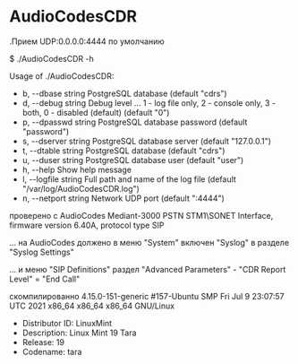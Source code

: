# AudioCodesCDR

.Прием UDP:0.0.0.0:4444 по умолчанию

$ ./AudioCodesCDR -h

Usage of ./AudioCodesCDR:

- b, --dbase string     PostgreSQL database (default "cdrs")
- d, --debug string     Debug level ... 1 - log file only, 2 - console only, 3 - both, 0 - disabled (default) (default "0")
- p, --dpasswd string   PostgreSQL database password (default "password")
- s, --dserver string   PostgreSQL database server  (default "127.0.0.1")
- t, --dtable string    PostgreSQL database (default "cdrs")
- u, --duser string     PostgreSQL database user (default "user")
- h, --help             Show help message
- l, --logfile string   Full path and name of the log file (default "/var/log/AudioCodesCDR.log")
- n, --netport string   Network UDP port (default ":4444")

проверено с AudioCodes Mediant-3000 PSTN STM1\SONET Interface, firmware version 6.40A, protocol type SIP

... на AudioCodes должено в меню "System" включен "Syslog" в разделе "Syslog Settings"

... и меню "SIP Definitions" раздел "Advanced Parameters" - "CDR Report Level" = "End Call"

скомпилированно 4.15.0-151-generic #157-Ubuntu SMP Fri Jul 9 23:07:57 UTC 2021 x86\_64 x86\_64 x86\_64 GNU/Linux
- Distributor ID: LinuxMint
- Description:    Linux Mint 19 Tara
- Release:        19
- Codename:       tara


